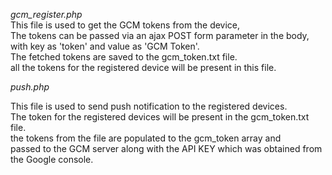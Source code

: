*gcm_register.php*<br />
This file is used to get the GCM tokens from the device,<br />
The tokens can be passed via an ajax POST form parameter in the body, with key as 'token' and value as 'GCM Token'.<br />
The fetched tokens are saved to the gcm_token.txt file.<br />
all the tokens for the registered device will be present in this file.<br />

*push.php*<br />

This file is used to send push notification to the registered devices.<br />
The token for the registered devices will be present in the gcm_token.txt file.<br />
the tokens from the file are populated to the gcm_token array and <br />
passed to the GCM server along with the API KEY which was obtained from the Google console.<br />
